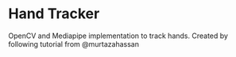 # Hand Tracker

OpenCV and Mediapipe implementation to track hands. Created by following tutorial from @murtazahassan
